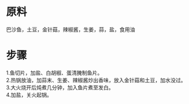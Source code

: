 # 原料
巴沙鱼，土豆，金针菇，辣椒酱，生姜，蒜，盐，食用油

# 步骤
1.鱼切片，加盐、白胡椒、蛋清腌制鱼片。<br>
2.热锅放油，加蒜末、生姜、辣椒酱炒出香味，放入金针菇和土豆，加水没过。<br>
3.大火烧开后炖煮几分钟，加入鱼片煮至发白。<br>
4.加盐，关火起锅。